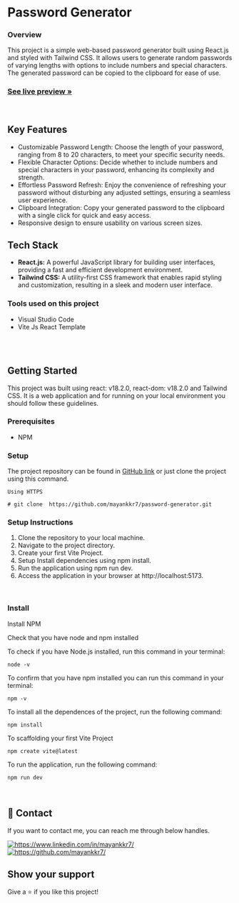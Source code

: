 # Password Generator

### Overview

This project is a simple web-based password generator built using React.js and styled with Tailwind CSS. It allows users to generate random passwords of varying lengths with options to include numbers and special characters. The generated password can be copied to the clipboard for ease of use.

 <h3><a href="https://password-generator-mayankkr7.netlify.app/"><strong>See live preview »</strong></a></h3>

<br />

## Key Features

- Customizable Password Length: Choose the length of your password, ranging from 8 to 20 characters, to meet your specific security needs.
- Flexible Character Options: Decide whether to include numbers and special characters in your password, enhancing its complexity and strength.
- Effortless Password Refresh: Enjoy the convenience of refreshing your password without disturbing any adjusted settings, ensuring a seamless user experience.
- Clipboard Integration: Copy your generated password to the clipboard with a single click for quick and easy access.
- Responsive design to ensure usability on various screen sizes.


## Tech Stack

- **React.js:** A powerful JavaScript library for building user interfaces, providing a fast and efficient development environment.
- **Tailwind CSS:** A utility-first CSS framework that enables rapid styling and customization, resulting in a sleek and modern user interface.


### Tools used on this project

- Visual Studio Code
- Vite Js React Template

<br />


<br />

## Getting Started
This project was built using react: v18.2.0, react-dom: v18.2.0 and Tailwind CSS. It is a web application and for running on your local environment you should follow these guidelines.

### Prerequisites

- NPM 

### Setup


The project repository can be found in [GitHub link](https://github.com/mayankkr7/password-generator.git) or just clone the project using this command.

```
Using HTTPS

# git clone  https://github.com/mayankkr7/password-generator.git
```

### Setup Instructions
1. Clone the repository to your local machine.
2. Navigate to the project directory.
3. Create your first Vite Project.
4. Setup Install dependencies using npm install.
5. Run the application using npm run dev.
6. Access the application in your browser at http://localhost:5173.

<br />

### Install

Install NPM

Check that you have node and npm installed

To check if you have Node.js installed, run this command in your terminal:

```
node -v
```

To confirm that you have npm installed you can run this command in your terminal:

```
npm -v
```

To install all the dependences of the project, run the following command:

```
npm install
```

To scaffolding your first Vite Project

```
npm create vite@latest
```

To run the application, run the following command:

```
npm run dev
```


<br />

## 🔗 Contact
If you want to contact me, you can reach me through below handles.

<a href="https://www.linkedin.com/in/mayankkr7/">
        <img align="center" src="https://img.shields.io/badge/LinkedIn-0077B5?style=for-the-badge&logo=linkedin&logoColor=white" alt="https://www.linkedin.com/in/mayankkr7/" />
</a>

<a href="https://github.com/mayankkr7/">
        <img align="center" src="https://img.shields.io/badge/mayank_kumar-20242A?style=for-the-badge&logo=Github&logoColor=white" alt="https://github.com/mayankkr7/" />
</a>




## Show your support

Give a ⭐️ if you like this project!

